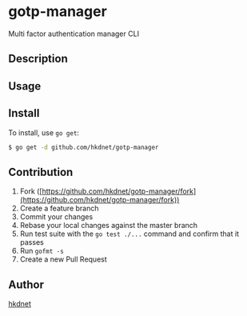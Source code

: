 # gotp-manager

Multi factor authentication manager CLI

## Description

## Usage

## Install

To install, use `go get`:

```bash
$ go get -d github.com/hkdnet/gotp-manager
```

## Contribution

1. Fork ([https://github.com/hkdnet/gotp-manager/fork](https://github.com/hkdnet/gotp-manager/fork))
1. Create a feature branch
1. Commit your changes
1. Rebase your local changes against the master branch
1. Run test suite with the `go test ./...` command and confirm that it passes
1. Run `gofmt -s`
1. Create a new Pull Request

## Author

[hkdnet](https://github.com/hkdnet)
